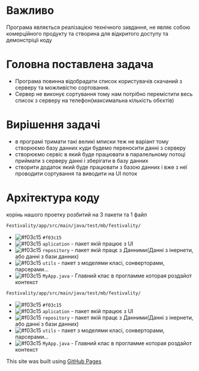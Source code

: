 # Важливо

Програма являється реалізацією технічного завдання, не являє собою комерційного продукту та створина для відкритого доступу та демонстріціі коду 


# Головна поставлена задача

 - Програма повинна відобрадати список користувачів скачаний з серверу та можливістю сортовання.
 - Сервер не виконує сортування тому нам потрібно перемістити весь список з серверу на телефон(максимальна кількість обєктів)

# Вирішення задачі

- в програмі тримати такі великі мписки теж не варіант тому створюємо базу данних куди будемо переносити данні з серверу
- створюємо сервіс в який буде працювати в паралельному потоці приймати з серверу данні і зберігати в базу данних
- створити додаток який буде працювати з базою данних і вже з неї проводити сортування та виводити на UI поток

# Архітектура коду
корінь нашого проетку розбитий на 3 пакети та 1 файл
```diff
Festivality/app/src/main/java/test/mb/festivality/
```

- ![#f03c15](https://placehold.it/15/f03c15/000000?text=+) `#f03c15`
- ![#f03c15](https://placehold.it/15/f03c15/000000?text=+) `aplication` - пакет якій працює з UI
- ![#f03c15](https://placehold.it/15/f03c15/000000?text=+) `repository` - пакет якій працє з Данними(Данні з інернети, або данні з бази данних)
- ![#f03c15](https://placehold.it/15/f03c15/000000?text=+) `utils` - пакет з моделями класі, сонверторами, парсерами...
- ![#f03c15](https://placehold.it/15/f03c15/000000?text=+) `MyApp.java` - Главний клас в прогламме которая роздайот контекст


```diff
Festivality/app/src/main/java/test/mb/festivality/
```

- ![#f03c15](https://placehold.it/15/f03c15/000000?text=+) `#f03c15`
- ![#f03c15](https://placehold.it/15/f03c15/000000?text=+) `aplication` - пакет якій працює з UI
- ![#f03c15](https://placehold.it/15/f03c15/000000?text=+) `repository` - пакет якій працє з Данними(Данні з інернети, або данні з бази данних)
- ![#f03c15](https://placehold.it/15/f03c15/000000?text=+) `utils` - пакет з моделями класі, сонверторами, парсерами...
- ![#f03c15](https://placehold.it/15/f03c15/000000?text=+) `MyApp.java` - Главний клас в прогламме которая роздайот контекст

This site was built using [GitHub Pages](https://pages.github.com/)
